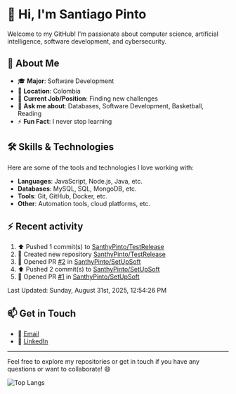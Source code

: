 # 👋 Hi, I'm Santiago Pinto

Welcome to my GitHub! I'm passionate about computer science, artificial intelligence, software development, and cybersecurity.

## 📌 About Me

- 🎓 **Major**: Software Development  
- 📍 **Location**: Colombia  
- 💼 **Current Job/Position**: Finding new challenges  
- 💬 **Ask me about**: Databases, Software Development, Basketball, Reading  
- ⚡ **Fun Fact**: I never stop learning  

## 🛠️ Skills & Technologies

Here are some of the tools and technologies I love working with:

- **Languages**: JavaScript, Node.js, Java, etc.  
- **Databases**: MySQL, SQL, MongoDB, etc.  
- **Tools**: Git, GitHub, Docker, etc.  
- **Other**: Automation tools, cloud platforms, etc.  

## :zap: Recent activity
<!--RECENT_ACTIVITY:start-->
1. ⬆️ Pushed 1 commit(s) to [SanthyPinto/TestRelease](https://github.com/SanthyPinto/TestRelease)<br>
2. 📔 Created new repository [SanthyPinto/TestRelease](https://github.com/SanthyPinto/TestRelease)<br>
3. 💪 Opened PR [#2](https://github.com/SanthyPinto/SetUpSoft/pull/2) in [SanthyPinto/SetUpSoft](https://github.com/SanthyPinto/SetUpSoft)<br>
4. ⬆️ Pushed 2 commit(s) to [SanthyPinto/SetUpSoft](https://github.com/SanthyPinto/SetUpSoft)<br>
5. 💪 Opened PR [#1](https://github.com/SanthyPinto/SetUpSoft/pull/1) in [SanthyPinto/SetUpSoft](https://github.com/SanthyPinto/SetUpSoft)<br>
<!--RECENT_ACTIVITY:end-->
<!--RECENT_ACTIVITY:last_update-->
Last Updated: Sunday, August 31st, 2025, 12:54:26 PM
<!--RECENT_ACTIVITY:last_update_end-->

## 📫 Get in Touch

- 📧 [Email](mailto:santi_pinto@outlook.com)  
- 💼 [LinkedIn](https://www.linkedin.com/in/santiago-pinto-rodriguez/)  

---

Feel free to explore my repositories or get in touch if you have any questions or want to collaborate! 😄

![Top Langs](https://github-readme-stats.vercel.app/api/top-langs/?username=SanthyPinto&layout=compact)
